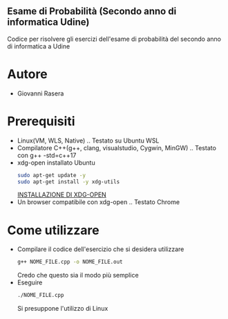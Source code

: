 ## Esame di Probabilità (Secondo anno di informatica Udine)
Codice per risolvere gli esercizi dell'esame di probabilità del secondo anno di informatica a Udine

# Autore
- Giovanni Rasera

# Prerequisiti
- Linux(VM, WLS, Native)                                    .. Testato su Ubuntu WSL
- Compilatore C++(g++, clang, visualstudio, Cygwin, MinGW)  .. Testato con  g++ -std=c++17
- xdg-open installato
    Ubuntu
    ```bash
    sudo apt-get update -y
    sudo apt-get install -y xdg-utils
    ```
    [INSTALLAZIONE DI XDG-OPEN](https://zoomadmin.com/HowToInstall/UbuntuPackage/xdg-utils)
- Un browser compatibile con xdg-open                       .. Testato Chrome

# Come utilizzare
- Compilare il codice dell'esercizio che si desidera utilizzare
    ```bash
    g++ NOME_FILE.cpp -o NOME_FILE.out
    ```
    Credo che questo sia il modo più semplice
- Eseguire
    ```bash
    ./NOME_FILE.cpp
    ```
    Si presuppone l'utilizzo di Linux